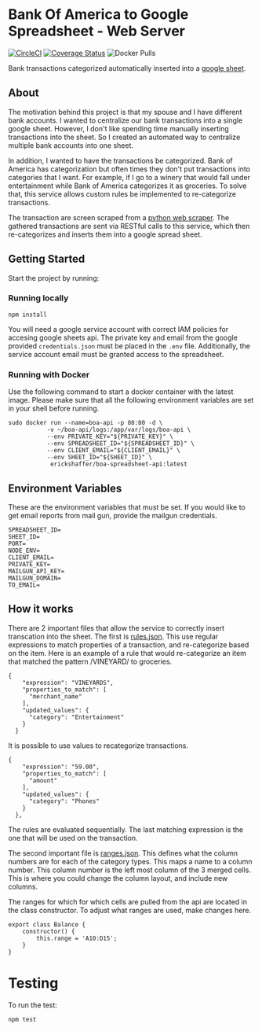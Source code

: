 # Bank Of America to Google Spreadsheet - Web Server
[![CircleCI](https://circleci.com/gh/eshaffer321/BankOfAmerica-2-GoogleSheet-API.svg?style=svg)](https://circleci.com/gh/eshaffer321/BankOfAmerica-2-GoogleSheet-API)
[![Coverage Status](https://coveralls.io/repos/github/eshaffer321/boa-spreadsheet-api/badge.svg?branch=master)](https://coveralls.io/github/eshaffer321/boa-spreadsheet-api?branch=master)
![Docker Pulls](https://img.shields.io/docker/pulls/erickshaffer/boa-spreadsheet-api.svg)

Bank transactions categorized automatically inserted into a [google sheet](https://docs.google.com/spreadsheets/d/14GYLeWTUBPFWYzXMAJJV4YPmwcsf6vabkQ0-CeHSqHQ/edit?usp=sharing).
## About
The motivation behind this project is that my spouse and I have different bank accounts. I wanted to centralize our 
bank transactions into a single google sheet. However, I don't like spending time manually inserting
transactions into the sheet. So I created an automated way to centralize multiple bank accounts into one sheet.


In addition, I wanted to have the transactions be categorized. Bank of America has categorization but often times they 
don't put transactions into categories that I want. For example, if I go to a winery that would fall under entertainment
while Bank of America categorizes it as groceries. To solve that, this service allows custom rules be implemented to re-categorize transactions.


The transaction are screen scraped from a [python web scraper](https://github.com/eshaffer321/boa-web-scraper). 
The gathered transactions are sent via RESTful calls to this service, which then re-categorizes and inserts them into a google spread sheet.

## Getting Started

Start the project by running:
### Running locally
```
npm install
```
You will need a google service account with correct IAM policies for accesing google sheets api. The private key and email from the google provided `credentials.json` must be placed in the `.env` file. Additionally, the service account email must be granted access to the spreadsheet.

### Running with Docker
Use the following command to start a docker container with the latest image. Please make sure that all the following environment variables are set in your shell before running.
```
sudo docker run --name=boa-api -p 80:80 -d \
           -v ~/boa-api/logs:/app/var/logs/boa-api \
           --env PRIVATE_KEY="${PRIVATE_KEY}" \
           --env SPREADSHEET_ID="${SPREADSHEET_ID}" \
           --env CLIENT_EMAIL="${CLIENT_EMAIL}" \
           --env SHEET_ID="${SHEET_ID}" \
            erickshaffer/boa-spreadsheet-api:latest
```

## Environment Variables
These are the environment variables that must be set. If you would like to get email reports from mail gun,
provide the mailgun credentials.
```
SPREADSHEET_ID=
SHEET_ID=
PORT=
NODE_ENV=
CLIENT_EMAIL=
PRIVATE_KEY=
MAILGUN_API_KEY=
MAILGUN_DOMAIN=
TO_EMAIL=
```
## How it works
There are 2 important files that allow the service to correctly insert transcation into the sheet. 
The first is [rules.json](https://github.com/eshaffer321/boa-spreadsheet-api/blob/master/static/rules.json).
This use regular expressions to match properties of a transaction, and re-categorize based on the item. Here is an example of a rule that would re-categorize an item that matched the pattern /VINEYARD/ to groceries. 

```
{
    "expression": "VINEYARDS",
    "properties_to_match": [
      "merchant_name"
    ],
    "updated_values": {
      "category": "Entertainment"
    }
  }
```

It is possible to use values to recategorize transactions.
```
{
    "expression": "59.00",
    "properties_to_match": [
      "amount"
    ],
    "updated_values": {
      "category": "Phones"
    }
  },
  ```
  
The rules are evaluated sequentially. The last matching expression is the one that will be used on the transaction. 


The second important file is [ranges.json](https://github.com/eshaffer321/boa-spreadsheet-api/blob/master/static/ranges.json). 
This defines what the column numbers are for each of the category types. This maps a name to a column number. This column number is the left most column of the 3 merged cells. This is where you could change the column layout, and include new columns.

The ranges for which for which cells are pulled from the api are located in the class constructor. To adjust what ranges are used, make changes here.
```
export class Balance {
    constructor() {
        this.range = 'A10:D15';
    }
}
```

# Testing
To run the test:
```
npm test
```
